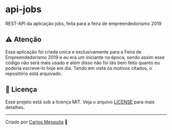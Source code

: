 # api-jobs
REST-API da aplicação jobs, feita para a feira de empreendedorismo 2019

## :warning: Atenção
Essa aplicação foi criada unica e exclusivamente para a Feira de Empreendedorismo 2019 e eu era um iniciante na época, sendo assim esse código não será mais usado e além disso não foi tão bem feito quanto eu poderia escreve-lo hoje em dia. Tendo em vista os motivos citados, o repositório está arquivado.

## :memo: Licença

Esse projeto está sob a licença MIT. Veja o arquivo [LICENSE](LICENSE) para mais detalhes.

---
Criado por [Carlos Mesquita](https://github.com/carlos3g) :purple_heart:
